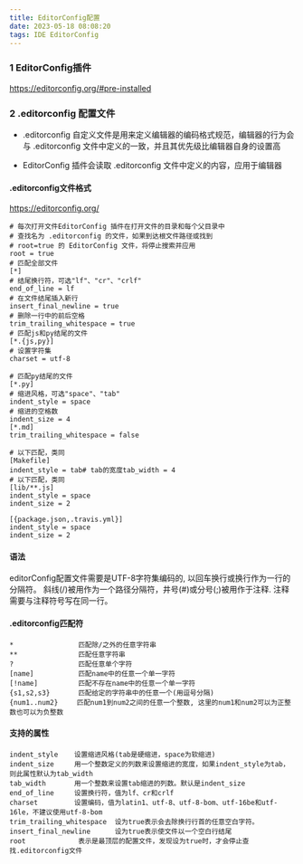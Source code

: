 ```yaml
---
title: EditorConfig配置
date: 2023-05-18 08:08:20
tags: IDE EditorConfig
---
```

### 1 EditorConfig插件
https://editorconfig.org/#pre-installed
### 2 .editorconfig 配置文件
- .editorconfig 自定义文件是用来定义编辑器的编码格式规范，编辑器的行为会与 .editorconfig 文件中定义的一致，并且其优先级比编辑器自身的设置高

- EditorConfig 插件会读取 .editorconfig 文件中定义的内容，应用于编辑器
#### .editorconfig文件格式
https://editorconfig.org/
~~~.editorconfig
# 每次打开文件EditorConfig 插件在打开文件的目录和每个父目录中
# 查找名为 .editorconfig 的文件，如果到达根文件路径或找到 
# root=true 的 EditorConfig 文件，将停止搜索并应用
root = true
# 匹配全部文件
[*]
# 结尾换行符，可选"lf"、"cr"、"crlf"
end_of_line = lf
# 在文件结尾插入新行
insert_final_newline = true
# 删除一行中的前后空格
trim_trailing_whitespace = true
# 匹配js和py结尾的文件
[*.{js,py}]
# 设置字符集
charset = utf-8

# 匹配py结尾的文件
[*.py]
# 缩进风格，可选"space"、"tab"
indent_style = space
# 缩进的空格数
indent_size = 4
[*.md]
trim_trailing_whitespace = false

# 以下匹配，类同
[Makefile]
indent_style = tab# tab的宽度tab_width = 4
# 以下匹配，类同
[lib/**.js]
indent_style = space
indent_size = 2

[{package.json,.travis.yml}]
indent_style = space
indent_size = 2
~~~
#### 语法
editorConfig配置文件需要是UTF-8字符集编码的, 以回车换行或换行作为一行的分隔符。
斜线(/)被用作为一个路径分隔符，井号(#)或分号(;)被用作于注释. 注释需要与注释符号写在同一行。

#### .editorconfig匹配符
~~~
*                匹配除/之外的任意字符串
**               匹配任意字符串
?                匹配任意单个字符
[name]           匹配name中的任意一个单一字符
[!name]          匹配不存在name中的任意一个单一字符
{s1,s2,s3}       匹配给定的字符串中的任意一个(用逗号分隔) 
{num1..num2}   　匹配num1到num2之间的任意一个整数, 这里的num1和num2可以为正整数也可以为负整数
~~~
#### 支持的属性
~~~
indent_style    设置缩进风格(tab是硬缩进，space为软缩进)
indent_size     用一个整数定义的列数来设置缩进的宽度，如果indent_style为tab，则此属性默认为tab_width
tab_width       用一个整数来设置tab缩进的列数。默认是indent_size
end_of_line     设置换行符，值为lf、cr和crlf
charset         设置编码，值为latin1、utf-8、utf-8-bom、utf-16be和utf-16le，不建议使用utf-8-bom
trim_trailing_whitespace  设为true表示会去除换行行首的任意空白字符。
insert_final_newline      设为true表示使文件以一个空白行结尾
root        　　　表示是最顶层的配置文件，发现设为true时，才会停止查找.editorconfig文件
~~~
